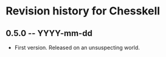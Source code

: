# Revision history for Chesskell

## 0.5.0 -- YYYY-mm-dd

* First version. Released on an unsuspecting world.
